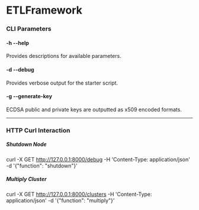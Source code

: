 # ETLFramework

### CLI Parameters

#### -h --help
Provides descriptions for available parameters.

#### -d --debug
Provides verbose output for the starter script.

#### -g --generate-key
ECDSA public and private keys are outputted as x509 encoded formats.

---

### HTTP Curl Interaction

##### Shutdown Node
curl -X GET http://127.0.0.1:8000/debug -H 'Content-Type: application/json' -d '{"function": "shutdown"}'

##### Multiply Cluster
curl -X GET http://127.0.0.1:8000/clusters -H 'Content-Type: application/json' -d '{"function": "multiply"}'